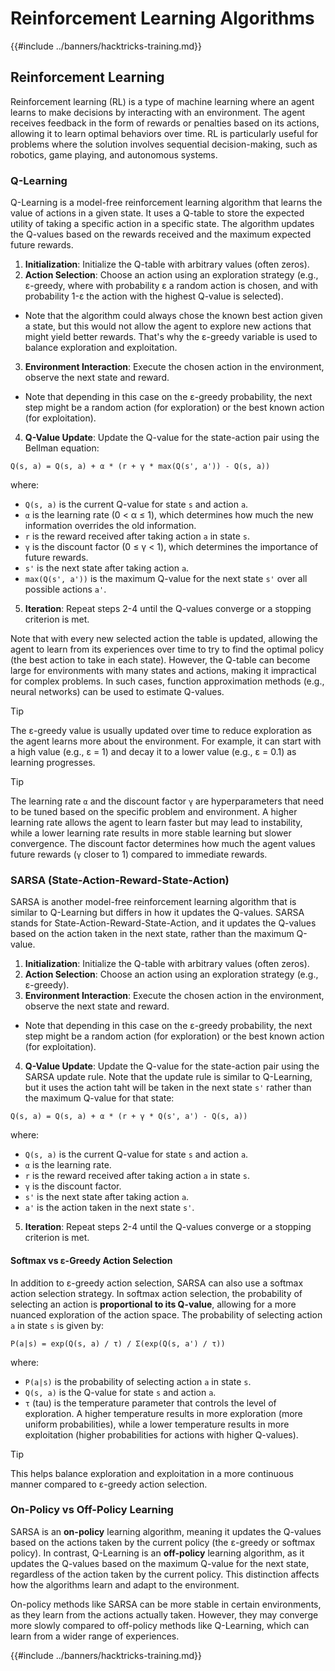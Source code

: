 # Reinforcement Learning Algorithms

{{#include ../banners/hacktricks-training.md}}

## Reinforcement Learning

Reinforcement learning (RL) is a type of machine learning where an agent learns to make decisions by interacting with an environment. The agent receives feedback in the form of rewards or penalties based on its actions, allowing it to learn optimal behaviors over time. RL is particularly useful for problems where the solution involves sequential decision-making, such as robotics, game playing, and autonomous systems.

### Q-Learning

Q-Learning is a model-free reinforcement learning algorithm that learns the value of actions in a given state. It uses a Q-table to store the expected utility of taking a specific action in a specific state. The algorithm updates the Q-values based on the rewards received and the maximum expected future rewards.
1. **Initialization**: Initialize the Q-table with arbitrary values (often zeros).
2. **Action Selection**: Choose an action using an exploration strategy (e.g., ε-greedy, where with probability ε a random action is chosen, and with probability 1-ε the action with the highest Q-value is selected).
  - Note that the algorithm could always chose the known best action given a state, but this would not allow the agent to explore new actions that might yield better rewards. That's why the ε-greedy variable is used to balance exploration and exploitation.
3. **Environment Interaction**: Execute the chosen action in the environment, observe the next state and reward.
  - Note that depending in this case on the ε-greedy probability, the next step might be a random action (for exploration) or the best known action (for exploitation).
4. **Q-Value Update**: Update the Q-value for the state-action pair using the Bellman equation:
  ```plaintext
  Q(s, a) = Q(s, a) + α * (r + γ * max(Q(s', a')) - Q(s, a))
  ```
  where:
  - `Q(s, a)` is the current Q-value for state `s` and action `a`.
  - `α` is the learning rate (0 < α ≤ 1), which determines how much the new information overrides the old information.
  - `r` is the reward received after taking action `a` in state `s`.
  - `γ` is the discount factor (0 ≤ γ < 1), which determines the importance of future rewards.
  - `s'` is the next state after taking action `a`.
  - `max(Q(s', a'))` is the maximum Q-value for the next state `s'` over all possible actions `a'`.
5. **Iteration**: Repeat steps 2-4 until the Q-values converge or a stopping criterion is met.

Note that with every new selected action the table is updated, allowing the agent to learn from its experiences over time to try to find the optimal policy (the best action to take in each state). However, the Q-table can become large for environments with many states and actions, making it impractical for complex problems. In such cases, function approximation methods (e.g., neural networks) can be used to estimate Q-values.

> [!TIP]
> The ε-greedy value is usually updated over time to reduce exploration as the agent learns more about the environment. For example, it can start with a high value (e.g., ε = 1) and decay it to a lower value (e.g., ε = 0.1) as learning progresses.

> [!TIP]
> The learning rate `α` and the discount factor `γ` are hyperparameters that need to be tuned based on the specific problem and environment. A higher learning rate allows the agent to learn faster but may lead to instability, while a lower learning rate results in more stable learning but slower convergence. The discount factor determines how much the agent values future rewards (`γ` closer to 1) compared to immediate rewards.

### SARSA (State-Action-Reward-State-Action)

SARSA is another model-free reinforcement learning algorithm that is similar to Q-Learning but differs in how it updates the Q-values. SARSA stands for State-Action-Reward-State-Action, and it updates the Q-values based on the action taken in the next state, rather than the maximum Q-value.
1. **Initialization**: Initialize the Q-table with arbitrary values (often zeros).
2. **Action Selection**: Choose an action using an exploration strategy (e.g., ε-greedy).
3. **Environment Interaction**: Execute the chosen action in the environment, observe the next state and reward.
  - Note that depending in this case on the ε-greedy probability, the next step might be a random action (for exploration) or the best known action (for exploitation).
4. **Q-Value Update**: Update the Q-value for the state-action pair using the SARSA update rule. Note that the update rule is similar to Q-Learning, but it uses the action taht will be taken in the next state `s'` rather than the maximum Q-value for that state:
  ```plaintext
  Q(s, a) = Q(s, a) + α * (r + γ * Q(s', a') - Q(s, a))
  ```
  where:
  - `Q(s, a)` is the current Q-value for state `s` and action `a`.
  - `α` is the learning rate.
  - `r` is the reward received after taking action `a` in state `s`.
  - `γ` is the discount factor.
  - `s'` is the next state after taking action `a`.
  - `a'` is the action taken in the next state `s'`.
5. **Iteration**: Repeat steps 2-4 until the Q-values converge or a stopping criterion is met.

#### Softmax vs ε-Greedy Action Selection

In addition to ε-greedy action selection, SARSA can also use a softmax action selection strategy. In softmax action selection, the probability of selecting an action is **proportional to its Q-value**, allowing for a more nuanced exploration of the action space. The probability of selecting action `a` in state `s` is given by:

```plaintext
P(a|s) = exp(Q(s, a) / τ) / Σ(exp(Q(s, a') / τ))
```
where:
- `P(a|s)` is the probability of selecting action `a` in state `s`.
- `Q(s, a)` is the Q-value for state `s` and action `a`.
- `τ` (tau) is the temperature parameter that controls the level of exploration. A higher temperature results in more exploration (more uniform probabilities), while a lower temperature results in more exploitation (higher probabilities for actions with higher Q-values).

> [!TIP]
> This helps balance exploration and exploitation in a more continuous manner compared to ε-greedy action selection.

### On-Policy vs Off-Policy Learning

SARSA is an **on-policy** learning algorithm, meaning it updates the Q-values based on the actions taken by the current policy (the ε-greedy or softmax policy). In contrast, Q-Learning is an **off-policy** learning algorithm, as it updates the Q-values based on the maximum Q-value for the next state, regardless of the action taken by the current policy. This distinction affects how the algorithms learn and adapt to the environment.

On-policy methods like SARSA can be more stable in certain environments, as they learn from the actions actually taken. However, they may converge more slowly compared to off-policy methods like Q-Learning, which can learn from a wider range of experiences.

{{#include ../banners/hacktricks-training.md}}

